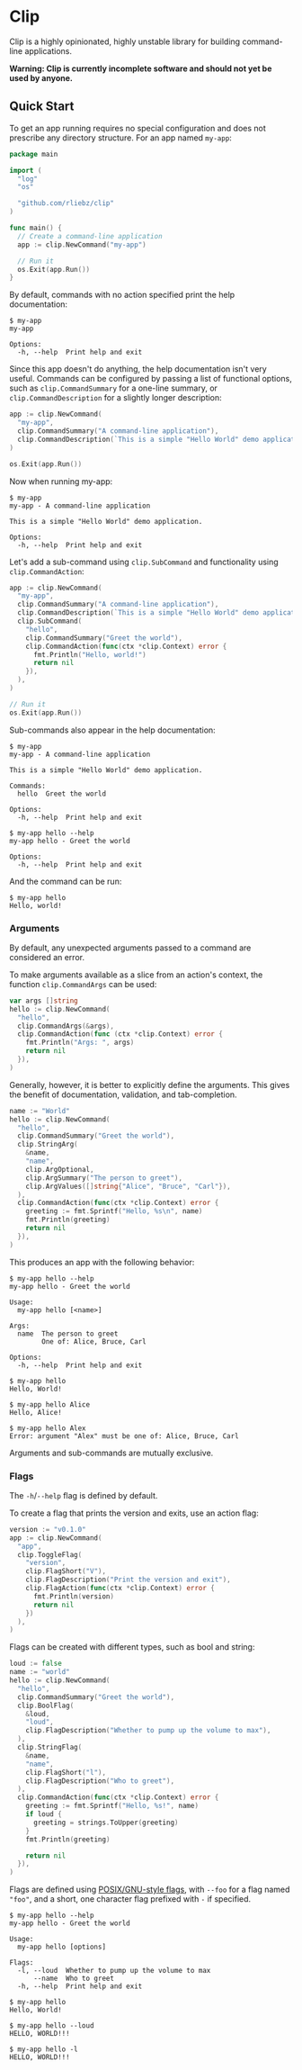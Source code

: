 # Clip

Clip is a highly opinionated, highly unstable library for building command-line
applications.

**Warning: Clip is currently incomplete software and should not yet be used by
anyone.**

## Quick Start

To get an app running requires no special configuration and does not prescribe
any directory structure. For an app named `my-app`:

```go
package main

import (
  "log"
  "os"

  "github.com/rliebz/clip"
)

func main() {
  // Create a command-line application
  app := clip.NewCommand("my-app")

  // Run it
  os.Exit(app.Run())
}
```

By default, commands with no action specified print the help documentation:

```console
$ my-app
my-app

Options:
  -h, --help  Print help and exit
```

Since this app doesn't do anything, the help documentation isn't very useful.
Commands can be configured by passing a list of functional options, such as
`clip.CommandSummary` for a one-line summary, or `clip.CommandDescription` for
a slightly longer description:

```go
app := clip.NewCommand(
  "my-app",
  clip.CommandSummary("A command-line application"),
  clip.CommandDescription(`This is a simple "Hello World" demo application.`),
)

os.Exit(app.Run())
```

Now when running my-app:

```console
$ my-app
my-app - A command-line application

This is a simple "Hello World" demo application.

Options:
  -h, --help  Print help and exit
```

Let's add a sub-command using `clip.SubCommand` and functionality using
`clip.CommandAction`:

```go
app := clip.NewCommand(
  "my-app",
  clip.CommandSummary("A command-line application"),
  clip.CommandDescription(`This is a simple "Hello World" demo application.`),
  clip.SubCommand(
    "hello",
    clip.CommandSummary("Greet the world"),
    clip.CommandAction(func(ctx *clip.Context) error {
      fmt.Println("Hello, world!")
      return nil
    }),
  ),
)

// Run it
os.Exit(app.Run())
```

Sub-commands also appear in the help documentation:

```console
$ my-app
my-app - A command-line application

This is a simple "Hello World" demo application.

Commands:
  hello  Greet the world

Options:
  -h, --help  Print help and exit

$ my-app hello --help
my-app hello - Greet the world

Options:
  -h, --help  Print help and exit
```

And the command can be run:

```console
$ my-app hello
Hello, world!
```

### Arguments

By default, any unexpected arguments passed to a command are considered an
error.

To make arguments available as a slice from an action's context, the function
`clip.CommandArgs` can be used:

```go
var args []string
hello := clip.NewCommand(
  "hello",
  clip.CommandArgs(&args),
  clip.CommandAction(func (ctx *clip.Context) error {
    fmt.Println("Args: ", args)
    return nil
  }),
)
```

Generally, however, it is better to explicitly define the arguments. This gives
the benefit of documentation, validation, and tab-completion.

```go
name := "World"
hello := clip.NewCommand(
  "hello",
  clip.CommandSummary("Greet the world"),
  clip.StringArg(
    &name,
    "name",
    clip.ArgOptional,
    clip.ArgSummary("The person to greet"),
    clip.ArgValues([]string{"Alice", "Bruce", "Carl"}),
  ),
  clip.CommandAction(func(ctx *clip.Context) error {
    greeting := fmt.Sprintf("Hello, %s\n", name)
    fmt.Println(greeting)
    return nil
  }),
)
```

This produces an app with the following behavior:

```console
$ my-app hello --help
my-app hello - Greet the world

Usage:
  my-app hello [<name>]

Args:
  name  The person to greet
        One of: Alice, Bruce, Carl

Options:
  -h, --help  Print help and exit

$ my-app hello
Hello, World!

$ my-app hello Alice
Hello, Alice!

$ my-app hello Alex
Error: argument "Alex" must be one of: Alice, Bruce, Carl
```

Arguments and sub-commands are mutually exclusive.

### Flags

The `-h`/`--help` flag is defined by default.

To create a flag that prints the version and exits, use an action flag:

```go
version := "v0.1.0"
app := clip.NewCommand(
  "app",
  clip.ToggleFlag(
    "version",
    clip.FlagShort("V"),
    clip.FlagDescription("Print the version and exit"),
    clip.FlagAction(func(ctx *clip.Context) error {
      fmt.Println(version)
      return nil
    })
  ),
)
```

Flags can be created with different types, such as bool and string:

```go
loud := false
name := "world"
hello := clip.NewCommand(
  "hello",
  clip.CommandSummary("Greet the world"),
  clip.BoolFlag(
    &loud,
    "loud",
    clip.FlagDescription("Whether to pump up the volume to max"),
  ),
  clip.StringFlag(
    &name,
    "name",
    clip.FlagShort("l"),
    clip.FlagDescription("Who to greet"),
  ),
  clip.CommandAction(func(ctx *clip.Context) error {
    greeting := fmt.Sprintf("Hello, %s!", name)
    if loud {
      greeting = strings.ToUpper(greeting)
    }
    fmt.Println(greeting)

    return nil
  }),
)
```

Flags are defined using [POSIX/GNU-style flags][gnu-flags], with `--foo` for a
flag named `"foo"`, and a short, one character flag prefixed with `-` if
specified.

```console
$ my-app hello --help
my-app hello - Greet the world

Usage:
  my-app hello [options]

Flags:
  -l, --loud  Whether to pump up the volume to max
      --name  Who to greet
  -h, --help  Print help and exit

$ my-app hello
Hello, World!

$ my-app hello --loud
HELLO, WORLD!!!

$ my-app hello -l
HELLO, WORLD!!!
```


[gnu-flags]: https://www.gnu.org/software/libc/manual/html_node/Argument-Syntax.html

